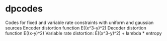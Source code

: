 # dpcodes
Codes for fixed and variable rate constraints with uniform and gaussian sources
Encoder distortion function E((x^3-y)^2)
Decoder distortion function E((x-y)^2)
Variable rate distortion: E((x^3-y)^2) + lambda * entropy
